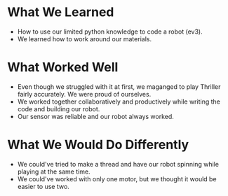 # What We Learned
- How to use our limited python knowledge to code a robot (ev3).
- We learned how to work around our materials.

# What Worked Well
- Even though we struggled with it at first, we maganged to play Thriller fairly accurately. We were proud of ourselves.
- We worked together collaboratively and productively while writing the code and building our robot.
- Our sensor was reliable and our robot always worked.

# What We Would Do Differently
- We could've tried to make a thread and have our robot spinning while playing at the same time.
- We could've worked with only one motor, but we thought it would be easier to use two.

